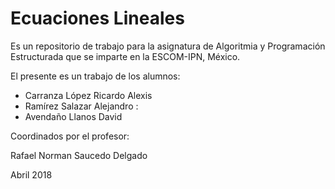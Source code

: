 # Ecuaciones Lineales

Es un repositorio de trabajo para la asignatura de 
Algoritmia y Programación Estructurada 
que se imparte en la ESCOM-IPN, México.

El presente es un trabajo de los alumnos:

* Carranza López Ricardo Alexis
* Ramírez Salazar Alejandro : 
* Avendaño Llanos David

Coordinados por el profesor:

Rafael Norman Saucedo Delgado

Abril 2018
